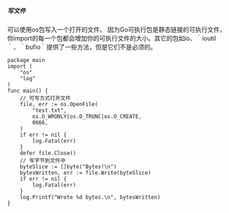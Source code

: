 ##### 写文件
可以使用os包写入一个打开的文件。
因为Go可执行包是静态链接的可执行文件，你import的每一个包都会增加你的可执行文件的大小。其它的包如io、｀ioutil｀、｀bufio｀提供了一些方法，但是它们不是必须的。

    package main
    import (
        "os"
        "log"
    )
    func main() {
        // 可写方式打开文件
        file, err := os.OpenFile(
            "test.txt",
            os.O_WRONLY|os.O_TRUNC|os.O_CREATE,
            0666,
        )
        if err != nil {
            log.Fatal(err)
        }
        defer file.Close()
        // 写字节到文件中
        byteSlice := []byte("Bytes!\n")
        bytesWritten, err := file.Write(byteSlice)
        if err != nil {
            log.Fatal(err)
        }
        log.Printf("Wrote %d bytes.\n", bytesWritten)
    }
